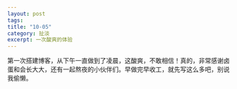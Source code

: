 ```yaml
---
layout: post
tags:    
title: "10-05"
category: 扯淡
excerpt: 一次酸爽的体验
---
```

第一次搭建博客，从下午一直做到了凌晨，这酸爽，不敢相信！真的，非常感谢卤蛋和会长大大，还有一起熬夜的小伙伴们。早做完早收工，就先写这么多吧，别说我偷懒。